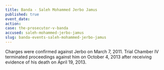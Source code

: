 ```yaml
---
title: Banda - Saleh Mohammed Jerbo Jamus
published: true
event_date:
action:
case: the-prosecutor-v-banda
accused: saleh-mohammed-jerbo-jamus
slug: banda-events-saleh-mohammed-jerbo-jamus
---
```



Charges were confirmed against Jerbo on March 7, 2011. Trial Chamber IV terminated proceedings against him on October 4, 2013 after receiving evidence of his death on April 19, 2013.